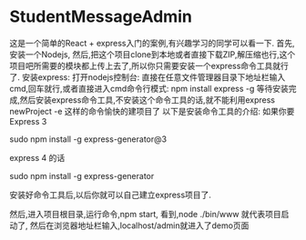 # StudentMessageAdmin
这是一个简单的React + express入门的案例,有兴趣学习的同学可以看一下.
首先,安装一个Nodejs,
然后,把这个项目clone到本地或者直接下载ZIP,解压缩也行,这个项目吧所需要的模块都上传上去了,所以你只需要安装一个express命令工具就行了.
安装express:
打开nodejs控制台:
直接在任意文件管理器目录下地址栏输入cmd,回车就行,或者直接进入cmd命令行模式:
npm install express -g
等待安装完成,然后安装express命令工具,不安装这个命令工具的话,就不能利用express newProject -e 这样的命令愉快的建项目了
以下是安装命令工具的介绍:
如果你要 Express 3

sudo npm install -g express-generator@3

express 4 的话

sudo npm install -g express-generator

安装好命令工具后,以后你就可以自己建立express项目了.

然后,进入项目根目录,运行命令,npm start,
看到,node ./bin/www
就代表项目启动了,
然后在浏览器地址栏输入,localhost/admin就进入了demo页面

